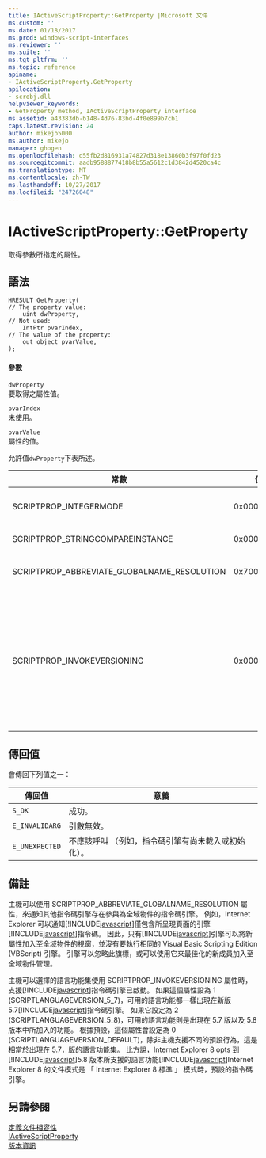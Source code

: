 ```yaml
---
title: IActiveScriptProperty::GetProperty |Microsoft 文件
ms.custom: ''
ms.date: 01/18/2017
ms.prod: windows-script-interfaces
ms.reviewer: ''
ms.suite: ''
ms.tgt_pltfrm: ''
ms.topic: reference
apiname:
- IActiveScriptProperty.GetProperty
apilocation:
- scrobj.dll
helpviewer_keywords:
- GetProperty method, IActiveScriptProperty interface
ms.assetid: a43383db-b148-4d76-83bd-4f0e899b7cb1
caps.latest.revision: 24
author: mikejo5000
ms.author: mikejo
manager: ghogen
ms.openlocfilehash: d55fb2d816931a74827d318e13860b3f97f0fd23
ms.sourcegitcommit: aadb9588877418b8b55a5612c1d3842d4520ca4c
ms.translationtype: MT
ms.contentlocale: zh-TW
ms.lasthandoff: 10/27/2017
ms.locfileid: "24726048"
---
```

# <a name="iactivescriptpropertygetproperty"></a>IActiveScriptProperty::GetProperty
取得參數所指定的屬性。  
  
## <a name="syntax"></a>語法  
  
```  
HRESULT GetProperty(  
// The property value:  
    uint dwProperty,    
// Not used:  
    IntPtr pvarIndex,    
// The value of the property:   
    out object pvarValue,    
);  
```  
  
#### <a name="parameters"></a>參數  
 `dwProperty`  
 要取得之屬性值。  
  
 `pvarIndex`  
 未使用。  
  
 `pvarValue`  
 屬性的值。  
  
 允許值`dwProperty`下表所述。  
  
|常數|值|意義|  
|--------------|-----------|-------------|  
|SCRIPTPROP_INTEGERMODE|0x00003000|會強制將整數模式，而不是浮動點模式中的指令碼引擎。|  
|SCRIPTPROP_STRINGCOMPAREINSTANCE|0x00003001|可讓指令碼引擎要被取代的字串比較函式。|  
|SCRIPTPROP_ABBREVIATE_GLOBALNAME_RESOLUTION|0x70000002|通知其他指令碼引擎存在參與為全域物件的指令碼引擎。|  
|SCRIPTPROP_INVOKEVERSIONING|0x00004000|強制[!INCLUDE[javascript](../../javascript/includes/javascript-md.md)]來選取一組支援的語言功能的指令碼引擎。 支援的語言功能的預設集[!INCLUDE[javascript](../../javascript/includes/javascript-md.md)]指令碼引擎就相當於出現在 5.7 版的語言功能集[!INCLUDE[javascript](../../javascript/includes/javascript-md.md)]指令碼引擎。|  
  
## <a name="return-value"></a>傳回值  
 會傳回下列值之一：  
  
|傳回值|意義|  
|------------------|-------------|  
|`S_OK`|成功。|  
|`E_INVALIDARG`|引數無效。|  
|`E_UNEXPECTED`|不應該呼叫 （例如，指令碼引擎有尚未載入或初始化）。|  
  
## <a name="remarks"></a>備註  
 主機可以使用 SCRIPTPROP_ABBREVIATE_GLOBALNAME_RESOLUTION 屬性，來通知其他指令碼引擎存在參與為全域物件的指令碼引擎。 例如，Internet Explorer 可以通知[!INCLUDE[javascript](../../javascript/includes/javascript-md.md)]僅包含所呈現頁面的引擎[!INCLUDE[javascript](../../javascript/includes/javascript-md.md)]指令碼。 因此，只有[!INCLUDE[javascript](../../javascript/includes/javascript-md.md)]引擎可以將新屬性加入至全域物件的視窗，並沒有要執行相同的 Visual Basic Scripting Edition (VBScript) 引擎。 引擎可以忽略此旗標，或可以使用它來最佳化的新成員加入至全域物件管理。  
  
 主機可以選擇的語言功能集使用 SCRIPTPROP_INVOKEVERSIONING 屬性時，支援[!INCLUDE[javascript](../../javascript/includes/javascript-md.md)]指令碼引擎已啟動。 如果這個屬性設為 1 (SCRIPTLANGUAGEVERSION_5_7)，可用的語言功能都一樣出現在新版 5.7[!INCLUDE[javascript](../../javascript/includes/javascript-md.md)]指令碼引擎。 如果它設定為 2 (SCRIPTLANGUAGEVERSION_5_8)，可用的語言功能則是出現在 5.7 版以及 5.8 版本中所加入的功能。 根據預設，這個屬性會設定為 0 (SCRIPTLANGUAGEVERSION_DEFAULT)，除非主機支援不同的預設行為，這是相當於出現在 5.7，版的語言功能集。 比方說，Internet Explorer 8 opts 到[!INCLUDE[javascript](../../javascript/includes/javascript-md.md)]5.8 版本所支援的語言功能[!INCLUDE[javascript](../../javascript/includes/javascript-md.md)]Internet Explorer 8 的文件模式是 「 Internet Explorer 8 標準 」 模式時，預設的指令碼引擎。  
  
## <a name="see-also"></a>另請參閱  
 [定義文件相容性](http://msdn.microsoft.com/library/cc288325)   
 [IActiveScriptProperty](../../winscript/reference/iactivescriptproperty.md)   
 [版本資訊](../../javascript/reference/javascript-version-information.md)